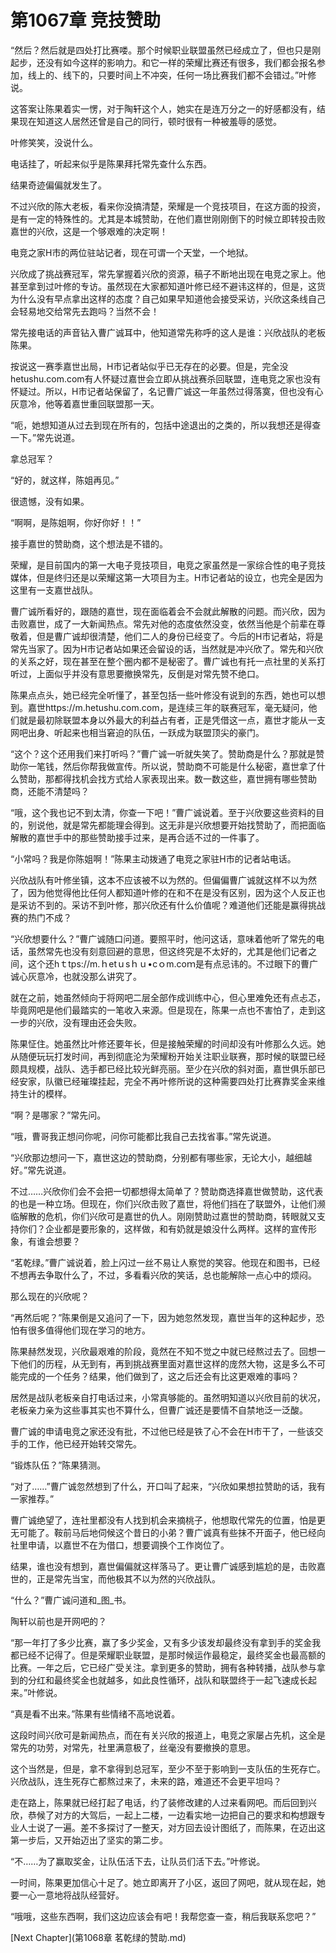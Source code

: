 # 第1067章 竞技赞助

“然后？然后就是四处打比赛喽。那个时候职业联盟虽然已经成立了，但也只是刚起步，还没有如今这样的影响力。和它一样的荣耀比赛还有很多，我们都会报名参加，线上的、线下的，只要时间上不冲突，任何一场比赛我们都不会错过。”叶修说。

这答案让陈果着实一愣，对于陶轩这个人，她实在是连万分之一的好感都没有，结果现在知道这人居然还曾是自己的同行，顿时很有一种被羞辱的感觉。

叶修笑笑，没说什么。

电话挂了，听起来似乎是陈果拜托常先查什么东西。

结果奇迹偏偏就发生了。

不过兴欣的陈大老板，看来你没搞清楚，荣耀是一个竞技项目，在这方面的投资，是有一定的特殊性的。尤其是本城赞助，在他们嘉世刚刚倒下的时候立即转投击败嘉世的兴欣，这是一个够艰难的决定啊！

电竞之家H市的两位驻站记者，现在可谓一个天堂，一个地狱。

兴欣成了挑战赛冠军，常先掌握着兴欣的资源，稿子不断地出现在电竞之家上。他甚至拿到过叶修的专访。虽然现在大家都知道叶修已经不避讳这样的，但是，这货为什么没有早点拿出这样的态度？自己如果早知道他会接受采访，兴欣这条线自己会轻易地交给常先去跑吗？当然不会！

常先接电话的声音钻入曹广诚耳中，他知道常先称呼的这人是谁：兴欣战队的老板陈果。

按说这一赛季嘉世出局，H市记者站似乎已无存在的必要。但是，完全没hetushu.com.com有人怀疑过嘉世会立即从挑战赛杀回联盟，连电竞之家也没有怀疑过。所以，H市记者站保留了，名记曹广诚这一年虽然过得落寞，但也没有心灰意冷，他等着嘉世重回联盟那一天。

“呃，她想知道从过去到现在所有的，包括中途退出的之类的，所以我想还是得查一下。”常先说道。

拿总冠军？

“好的，就这样，陈姐再见。”

很遗憾，没有如果。

“啊啊，是陈姐啊，你好你好！！”

接手嘉世的赞助商，这个想法是不错的。

荣耀，是目前国内的第一大电子竞技项目，电竞之家虽然是一家综合性的电子竞技媒体，但是终归还是以荣耀这第一大项目为主。H市记者站的设立，也完全是因为这里有一支嘉世战队。

曹广诚所看好的，跟随的嘉世，现在面临着会不会就此解散的问题。而兴欣，因为击败嘉世，成了一大新闻热点。常先对他的态度依然没变，依然当他是个前辈在尊敬着，但是曹广诚却很清楚，他们二人的身份已经变了。今后的H市记者站，将是常先当家了。因为H市记者站如果还会留设的话，当然就是冲兴欣了。常先和兴欣的关系之好，现在甚至在整个圈内都不是秘密了。曹广诚也有托一点社里的关系打听过，上面似乎并没有意思要撤换常先，反倒是对常先赞不绝口。

陈果点点头，她已经完全听懂了，甚至包括一些叶修没有说到的东西，她也可以想到。嘉世https://m.hetushu.com.com，是连续三年的联赛冠军，毫无疑问，他们就是最初除联盟本身以外最大的利益占有者，正是凭借这一点，嘉世才能从一支网吧出身、听起来也相当窘迫的队伍，一跃成为联盟顶尖的豪门。

“这个？这个还用我们来打听吗？”曹广诚一听就失笑了。赞助商是什么？那就是赞助你一笔钱，然后你帮我做宣传。所以说，赞助商不可能是什么秘密，嘉世拿了什么赞助，那都得找机会找方式给人家表现出来。数一数这些，嘉世拥有哪些赞助商，还能不清楚吗？

“哦，这个我也记不到太清，你查一下吧！”曹广诚说着。至于兴欣要这些资料的目的，别说他，就是常先都能理会得到。这无非是兴欣想要开始找赞助了，而把面临解散的嘉世手中的那些赞助接手过来，是再合适不过的一件事了。

“小常吗？我是你陈姐啊！”陈果主动拨通了电竞之家驻H市的记者站电话。

兴欣战队有叶修坐镇，这本不应该被不以为然的。但偏偏曹广诚就这样不以为然了，因为他觉得他比任何人都知道叶修的在和不在是没有区别，因为这个人反正也是采访不到的。采访不到叶修，那兴欣还有什么价值呢？难道他们还能是赢得挑战赛的热门不成？

“兴欣想要什么？”曹广诚随口问道。要照平时，他问这话，意味着他听了常先的电话，虽然常先也没有刻意回避的意思，但这终究是不太好的，尤其是他们记者之间，这个还hｔtps://m.ｈetｕsｈｕ•cｏm.coｍ是有点忌讳的。不过眼下的曹广诚心灰意冷，也就没那么讲究了。

就在之前，她虽然倾向于将网吧二层全部作成训练中心，但心里难免还有点忐忑，毕竟网吧是他们最踏实的一笔收入来源。但是现在，陈果一点也不害怕了，走到这一步的兴欣，没有理由还会失败。

陈果怔住。她虽然比叶修还要年长，但是接触荣耀的时间却没有叶修那么久远。她从随便玩玩打发时间，再到彻底沦为荣耀粉开始关注职业联赛，那时候的联盟已经颇具规模，战队、选手都已经比较光鲜亮丽。至少在兴欣的斜对面，嘉世俱乐部已经安家，队徽已经璀璨挂起，完全不再叶修所说的这种需要四处打比赛靠奖金来维持生计的模样。

“啊？是哪家？”常先问。

“哦，曹哥我正想问你呢，问你可能都比我自己去找省事。”常先说道。

“兴欣那边想问一下，嘉世这边的赞助商，分别都有哪些家，无论大小，越细越好。”常先说道。

不过……兴欣你们会不会把一切都想得太简单了？赞助商选择嘉世做赞助，这代表的也是一种立场。但现在，你们兴欣击败了嘉世，将他们挡在了联盟外，让他们濒临解散的危机，你们兴欣可是嘉世的仇人。刚刚赞助过嘉世的赞助商，转眼就又支持你们？企业都是要形象的，这样做，和有奶就是娘没什么两样。这样的宣传形象，有谁会想要？

“茗乾绿。”曹广诚说着，脸上闪过一丝不易让人察觉的笑容。他现在和图书，已经不想再去争取什么了，不过，多看看兴欣的笑话，总也能解除一点心中的烦闷。

那么现在的兴欣呢？

“再然后呢？”陈果倒是又追问了一下，因为她忽然发现，嘉世当年的这种起步，恐怕有很多值得他们现在学习的地方。

陈果赫然发现，兴欣最艰难的阶段，竟然在不知不觉之中就已经熬过去了。回想一下他们的历程，从无到有，再到挑战赛里面对嘉世这样的庞然大物，这是多么不可能完成的一个任务？结果，他们做到了，这之后还会有比这更艰难的事吗？

居然是战队老板亲自打电话过来，小常真够能的。虽然明知道以兴欣目前的状况，老板亲力亲为这些事其实也不算什么，但曹广诚还是要情不自禁地泛一泛酸。

曹广诚的申请电竞之家还没有批，不过他已经是铁了心不会在H市干了，一些该交手的工作，他已经开始转交常先。

“锻炼队伍？”陈果猜测。

“对了……”曹广诚忽然想到了什么，开口叫了起来，“兴欣如果想拉赞助的话，我有一家推荐。”

曹广诚绝望了，连社里都没有人找到机会来摘桃子，他想取代常先的位置，怕是更无可能了。鞍前马后地伺候这个昔日的小弟？曹广诚真有些抹不开面子，他已经向社里申请，以嘉世不在为借口，想要调换个工作岗位了。

结果，谁也没有想到，嘉世偏偏就这样落马了。更让曹广诚感到尴尬的是，击败嘉世的，正是常先当宝，而他极其不以为然的兴欣战队。

“什么？”曹广诚问道和_图_书。

陶轩以前也是开网吧的？

“那一年打了多少比赛，赢了多少奖金，又有多少该发却最终没有拿到手的奖金我都已经不记得了。但是荣耀职业联盟，是那时候运作最稳定，最终奖金也最高额的比赛。一年之后，它已经广受关注。拿到更多的赞助，拥有各种转播，战队参与拿到的分红和最终奖金也就越多，如此良性循环，战队和联盟终于一起飞速成长起来。”叶修说。

“真是看不出来。”陈果有些情绪不高地说着。

这段时间兴欣可是新闻热点，而在有关兴欣的报道上，电竞之家屡占先机，这全是常先的功劳，对常先，社里满意极了，丝毫没有要撤换的意思。

这个当然是，但是，拿不拿得到总冠军，至少不至于影响到一支队伍的生死存亡。兴欣战队，连生死存亡都熬过来了，未来的路，难道还不会更平坦吗？

走在路上，陈果就已经打起了电话，约了装修改建的人过来看网吧。而后回到兴欣，恭候了对方的大驾后，一起上二楼，一边看实地一边把自己的要求和构想跟专业人士说了一遍。差不多探讨了一整天，对方回去设计图纸了，而陈果，在迈出这第一步后，又开始迈出了坚实的第二步。

“不……为了赢取奖金，让队伍活下去，让队员们活下去。”叶修说。

一时间，陈果更加信心十足了。她立即离开了小区，返回了网吧，就从现在起，她要一心一意地将战队经营好。

“哦哦，这些东西啊，我们这边应该会有吧！我帮您查一查，稍后我联系您吧？”



[Next Chapter](第1068章 茗乾绿的赞助.md)
